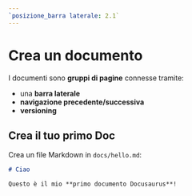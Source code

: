```yaml
---
`posizione_barra laterale: 2.1`
---
```


# Crea un documento

I documenti sono **gruppi di pagine** connesse tramite:

- una **barra laterale**
- **navigazione precedente/successiva**
- **versioning**

## Crea il tuo primo Doc

Crea un file Markdown in `docs/hello.md`:

```md title="docs/hello.md"
# Ciao

Questo è il mio **primo documento Docusaurus**!
```
